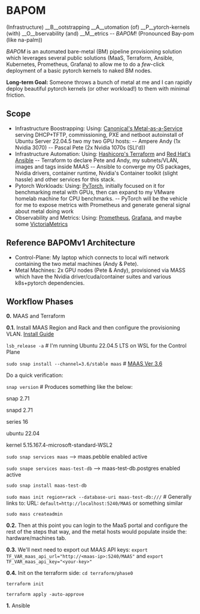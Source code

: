 # BAPOM
(Infrastructure) __B__ootstrapping __A__utomation (of) __P__ytorch-kernels (with) __O__bservability (and) __M__etrics -- _BAPOM_!
(Pronounced Bay-pom (like na-palm))

_BAPOM_ is an automated bare-metal (BM) pipeline provisioning solution which leverages several public solutions (MaaS, Terraform, Ansible, Kubernetes, Prometheus, Grafana) to allow me to do a _few_-click deployment of a basic pytorch kernels to naked BM nodes.

__Long-term Goal:__ Someone throws a bunch of metal at me and I can rapidly deploy beautiful pytorch kernels (or other workload!) to them with minimal friction. 

## Scope
- Infrastructure Boostrapping:
Using: [Canonical's Metal-as-a-Service](https://canonical.com/maas/how-it-works) serving DHCP+TFTP, commissioning, PXE and netboot autoinstall of Ubuntu Server 22.04.5 two my two GPU hosts:
-- Ampere Andy (1x Nvidia 3070)
-- Pascal Pete (2x Nvidia 1070s (SLI'd))
- Infrastructure Automation:
Using: [Hashicorp's Terraform](https://developer.hashicorp.com/terraform) and [Red Hat's Ansible](https://docs.ansible.com/)
-- Terraform to declare Pete and Andy, my subnets/VLAN, images and tags inside MAAS
-- Ansible to converge my OS packages, Nvidia drivers, container runtime, Nvidia's Container toolkit (slight hassle) and other services for this stack.
- Pytorch Workloads:
Using: [PyTorch](https://pytorch.org/), initially focused on it for benchmarking metal with GPUs, then can expand to my VMware homelab machine for CPU benchmarks.
-- PyTorch will be the vehicle for me to expose metrics with Prometheus and generate general signal about metal doing work
- Observability and Metrics:
Using: [Prometheus](https://prometheus.io/), [Grafana](https://grafana.com/), and maybe some [VictoriaMetrics](https://victoriametrics.com/)

## Reference BAPOMv1 Architecture
- Control-Plane: My laptop which connects to local wifi network containing the two metal machines (Andy & Pete).
- Metal Machines: 2x GPU nodes (Pete & Andy), provisioned via MASS which have the Nvidia driver/cuda/container suites and various k8s+pytorch dependencies.

## Workflow Phases
__0.__ MAAS and Terraform  

__0.1.__ Install MAAS Region and Rack and then configure the provisioning VLAN. [Install Guide](https://canonical.com/maas/docs/how-to-get-maas-up-and-running)  

`lsb_release -a` # I'm running Ubuntu 22.04.5 LTS on WSL for the Control Plane  

`sudo snap install --channel=3.6/stable maas` # [MAAS Ver 3.6](https://canonical.com/maas/docs/release-notes-and-upgrade-instructions#p-9229-version-36-release-notes)  

Do a quick verification:  

`snap version` # Produces something like the below:  

snap    2.71  

snapd   2.71  

series  16  

ubuntu  22.04  

kernel  5.15.167.4-microsoft-standard-WSL2  

`sudo snap services maas`          --> maas.pebble  enabled  active  

`sudo snape services maas-test-db` --> maas-test-db.postgres  enabled  active  

`sudo snap install maas-test-db`  

`sudo maas init region+rack --database-uri maas-test-db:///` # Generally links to: URL: `default=http://localhost:5240/MAAS` or something similar  

`sudo mass createadmin`  

__0.2.__ Then at this point you can login to the MaaS portal and configure the rest of the steps that way, and the metal hosts would populate inside the: hardware/machines tab.

__0.3.__ We'll next need to export out MAAS API keys: `export TF_VAR_maas_api_url="http://<maas-ip>:5240/MAAS"` and `export TF_VAR_maas_api_key="<your-key>"`  

__0.4.__ Init on the terraform side:
`cd terraform/phase0`  

`terraform init`

`terraform apply -auto-approve`  

__1.__ Ansible